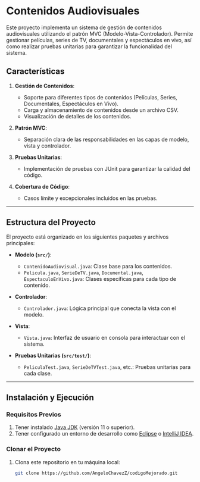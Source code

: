 # Contenidos Audiovisuales

Este proyecto implementa un sistema de gestión de contenidos audiovisuales utilizando el patrón MVC (Modelo-Vista-Controlador). Permite gestionar películas, series de TV, documentales y espectáculos en vivo, así como realizar pruebas unitarias para garantizar la funcionalidad del sistema.

## Características

1. **Gestión de Contenidos**: 
   - Soporte para diferentes tipos de contenidos (Películas, Series, Documentales, Espectáculos en Vivo).
   - Carga y almacenamiento de contenidos desde un archivo CSV.
   - Visualización de detalles de los contenidos.

2. **Patrón MVC**:
   - Separación clara de las responsabilidades en las capas de modelo, vista y controlador.

3. **Pruebas Unitarias**:
   - Implementación de pruebas con JUnit para garantizar la calidad del código.

4. **Cobertura de Código**:
   - Casos límite y excepcionales incluidos en las pruebas.

---

## Estructura del Proyecto

El proyecto está organizado en los siguientes paquetes y archivos principales:

- **Modelo (`src/`)**:
  - `ContenidoAudiovisual.java`: Clase base para los contenidos.
  - `Pelicula.java`, `SerieDeTV.java`, `Documental.java`, `EspectaculoEnVivo.java`: Clases específicas para cada tipo de contenido.

- **Controlador**:
  - `Controlador.java`: Lógica principal que conecta la vista con el modelo.

- **Vista**:
  - `Vista.java`: Interfaz de usuario en consola para interactuar con el sistema.

- **Pruebas Unitarias (`src/test/`)**:
  - `PeliculaTest.java`, `SerieDeTVTest.java`, etc.: Pruebas unitarias para cada clase.

---

## Instalación y Ejecución

### Requisitos Previos

1. Tener instalado [Java JDK](https://www.oracle.com/java/technologies/javase-jdk11-downloads.html) (versión 11 o superior).
2. Tener configurado un entorno de desarrollo como [Eclipse](https://www.eclipse.org/) o [IntelliJ IDEA](https://www.jetbrains.com/idea/).

### Clonar el Proyecto

1. Clona este repositorio en tu máquina local:
   ```bash
   git clone https://github.com/AngeloChavezZ/codigoMejorado.git
